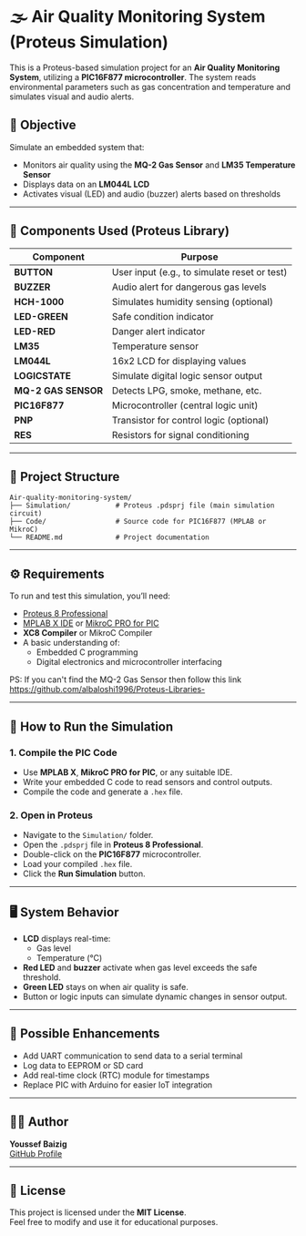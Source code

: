 # 🌫️ Air Quality Monitoring System (Proteus Simulation)

This is a Proteus-based simulation project for an **Air Quality Monitoring System**, utilizing a **PIC16F877 microcontroller**. The system reads environmental parameters such as gas concentration and temperature and simulates visual and audio alerts.

## 🎯 Objective

Simulate an embedded system that:
- Monitors air quality using the **MQ-2 Gas Sensor** and **LM35 Temperature Sensor**
- Displays data on an **LM044L LCD**
- Activates visual (LED) and audio (buzzer) alerts based on thresholds

---

## 🧰 Components Used (Proteus Library)

| Component          | Purpose                                      |
|-------------------|----------------------------------------------|
| **BUTTON**         | User input (e.g., to simulate reset or test) |
| **BUZZER**         | Audio alert for dangerous gas levels         |
| **HCH-1000**       | Simulates humidity sensing (optional)        |
| **LED-GREEN**      | Safe condition indicator                     |
| **LED-RED**        | Danger alert indicator                       |
| **LM35**           | Temperature sensor                           |
| **LM044L**         | 16x2 LCD for displaying values               |
| **LOGICSTATE**     | Simulate digital logic sensor output         |
| **MQ-2 GAS SENSOR**| Detects LPG, smoke, methane, etc.            |
| **PIC16F877**      | Microcontroller (central logic unit)         |
| **PNP**            | Transistor for control logic (optional)      |
| **RES**            | Resistors for signal conditioning            |

---

## 📂 Project Structure

```plaintext
Air-quality-monitoring-system/
├── Simulation/           # Proteus .pdsprj file (main simulation circuit)
├── Code/                 # Source code for PIC16F877 (MPLAB or MikroC)
└── README.md             # Project documentation
```

---

## ⚙️ Requirements

To run and test this simulation, you’ll need:

- [Proteus 8 Professional](https://www.labcenter.com/downloads/)
- [MPLAB X IDE](https://www.microchip.com/en-us/tools-resources/develop/mplab-x-ide) or [MikroC PRO for PIC](https://www.mikroe.com/mikroc/pic)
- **XC8 Compiler** or MikroC Compiler
- A basic understanding of:
  - Embedded C programming
  - Digital electronics and microcontroller interfacing

PS: If you can't find the MQ-2 Gas Sensor then follow this link https://github.com/albaloshi1996/Proteus-Libraries-

---

## 🚀 How to Run the Simulation

### 1. Compile the PIC Code

- Use **MPLAB X**, **MikroC PRO for PIC**, or any suitable IDE.
- Write your embedded C code to read sensors and control outputs.
- Compile the code and generate a `.hex` file.

### 2. Open in Proteus

- Navigate to the `Simulation/` folder.
- Open the `.pdsprj` file in **Proteus 8 Professional**.
- Double-click on the **PIC16F877** microcontroller.
- Load your compiled `.hex` file.
- Click the **Run Simulation** button.

---

## 🖥️ System Behavior

- **LCD** displays real-time:
  - Gas level
  - Temperature (°C)
- **Red LED** and **buzzer** activate when gas level exceeds the safe threshold.
- **Green LED** stays on when air quality is safe.
- Button or logic inputs can simulate dynamic changes in sensor output.

---


## 🔮 Possible Enhancements

- Add UART communication to send data to a serial terminal
- Log data to EEPROM or SD card
- Add real-time clock (RTC) module for timestamps
- Replace PIC with Arduino for easier IoT integration

---

## 👨‍💻 Author

**Youssef Baizig**  
[GitHub Profile](https://github.com/YoussefBaizig)

---

## 📄 License

This project is licensed under the **MIT License**.  
Feel free to modify and use it for educational purposes.
